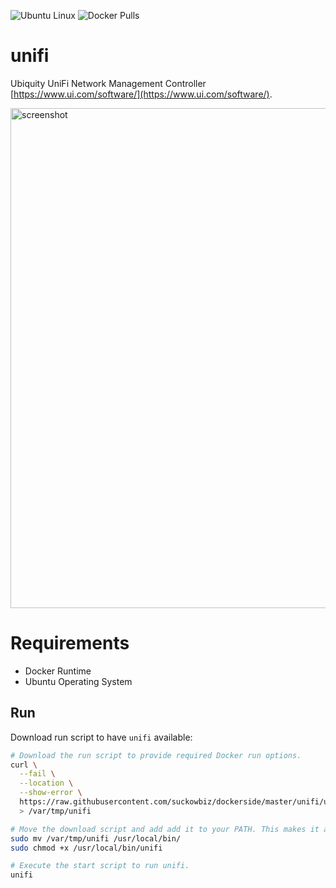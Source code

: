 ![Ubuntu Linux](https://img.shields.io/badge/tested-ubuntu-green.svg) ![Docker Pulls](https://img.shields.io/docker/pulls/suckowbiz/unifi.svg)

# unifi

Ubiquity UniFi Network Management Controller [https://www.ui.com/software/](https://www.ui.com/software/).

<img src="https://unifi-network.ui.com/static/media/display.1f010538.png" alt="screenshot" width="800" />

# Requirements

- Docker Runtime
- Ubuntu Operating System

## Run

Download run script to have `unifi` available:

```bash
# Download the run script to provide required Docker run options.
curl \
  --fail \
  --location \
  --show-error \
  https://raw.githubusercontent.com/suckowbiz/dockerside/master/unifi/unifi \
  > /var/tmp/unifi

# Move the download script and add add it to your PATH. This makes it available from command line.
sudo mv /var/tmp/unifi /usr/local/bin/
sudo chmod +x /usr/local/bin/unifi

# Execute the start script to run unifi.
unifi
```







